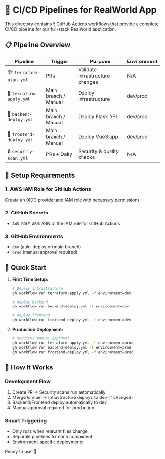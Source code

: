 # 🚀 CI/CD Pipelines for RealWorld App

This directory contains 5 GitHub Actions workflows that provide a complete CI/CD pipeline for our full-stack RealWorld application.

## 📋 Pipeline Overview

| Pipeline | Trigger | Purpose | Environment |
|----------|---------|---------|-------------|
| 🏗️ `terraform-plan.yml` | PRs | Validate infrastructure changes | N/A |
| 🚀 `terraform-apply.yml` | Main branch / Manual | Deploy infrastructure | dev/prod |
| 🐍 `backend-deploy.yml` | Main branch / Manual | Deploy Flask API | dev/prod |
| 🎨 `frontend-deploy.yml` | Main branch / Manual | Deploy Vue3 app | dev/prod |
| 🔒 `security-scan.yml` | PRs + Daily | Security & quality checks | N/A |

## 🔧 Setup Requirements

### 1. AWS IAM Role for GitHub Actions
Create an OIDC provider and IAM role with necessary permissions.

### 2. GitHub Secrets
- `AWS_ROLE_ARN`: ARN of the IAM role for GitHub Actions

### 3. GitHub Environments
- `dev` (auto-deploy on main branch)
- `prod` (manual approval required)

## 🎯 Quick Start

1. **First Time Setup:**
   ```bash
   # Deploy infrastructure
   gh workflow run terraform-apply.yml -f environment=dev
   
   # Deploy backend
   gh workflow run backend-deploy.yml -f environment=dev
   
   # Deploy frontend
   gh workflow run frontend-deploy.yml -f environment=dev
   ```

2. **Production Deployment:**
   ```bash
   # Requires manual approval
   gh workflow run terraform-apply.yml -f environment=prod
   gh workflow run backend-deploy.yml -f environment=prod
   gh workflow run frontend-deploy.yml -f environment=prod
   ```

## 🔄 How It Works

### Development Flow
1. Create PR → Security scans run automatically
2. Merge to main → Infrastructure deploys to dev (if changed)
3. Backend/Frontend deploy automatically to dev
4. Manual approval required for production

### Smart Triggering
- Only runs when relevant files change
- Separate pipelines for each component
- Environment-specific deployments

Ready to use! 🚀
